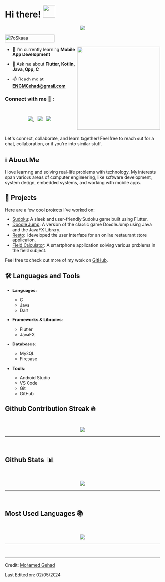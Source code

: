 <h1> Hi there! <img src = "https://raw.githubusercontent.com/MartinHeinz/MartinHeinz/master/wave.gif" width = 40px> </h1>
<p align='center'>
<img src="https://readme-typing-svg.herokuapp.com?color=%2336BCF7&size=25&center=true&vCenter=true&width=433&height=75&lines=I'm+Mohamed+Gehad+Hussien;Second+Year+Student;Zagazig+University;Computers+and+Systems;Android+App+Developer;Flutter+Developer;%40MGehad">
</p>
	<img src="https://komarev.com/ghpvc/?username=MGehad&label=Profile%20views&color=0047AB&style=plastic?" alt="7oSkaaa" height=25px, width=160px/> 

<img align="right" src="https://media.giphy.com/media/QvpqTCiEcwtvx6wwJK/giphy.gif" width="270" height="270" frameBorder="0" class="giphy-embed" allowFullScreen></img>


- 🌱 I’m currently learning **Mobile App Development**

- 💬 Ask me about **Flutter, Kotlin, Java, Opp, C**

- 📫 Reach me at **ENGMGehad@gmail.com**

### Connect with me 🔗 :
<br>
<p align='center'>
<a href="mailto:ENGMGehad@gmail.com" target="_blank">
<img src="https://img.shields.io/badge/Gmail-D14836?style=for-the-badge&logo=gmail&logoColor=white">
</a>&nbsp;&nbsp;
<a href="https://www.instagram.com/ENGMGehad" target="_blank">
<img src="https://img.shields.io/badge/MGehad-%23E4405F.svg?style=for-the-badge&logo=Instagram&logoColor=white"></a>&nbsp;&nbsp;
<a href="https://www.linkedin.com/in/MGehad" target="_blank">
<img src="https://img.shields.io/badge/linkedin-%230077B5.svg?style=for-the-badge&logo=linkedin&logoColor=white"></a>&nbsp;&nbsp;
</p>
<br>

Let's connect, collaborate, and learn together! Feel free to reach out for a chat, collaboration, or if you're into similar stuff.

## ℹ️ About Me 

I love learning and solving real-life problems with technology. My interests span various areas of computer engineering, like software development, system design, embedded systems, and working with mobile apps.

## 🚀 Projects

Here are a few cool projects I've worked on:

- [Sudoku](https://github.com/MGehad/Sudoku_Game): A sleek and user-friendly Sudoku game built using Flutter.
- [Doodle Jump](https://github.com/K4rimCraft/DoodleJump): A version of the classic game DoodleJump using Java and the JavaFX Library.
- [Resto](https://github.com/K4rimCraft/Restaurant-App): I developed the user interface for an online restaurant store application.
- [Field Calculator](https://github.com/MGehad/Field-Calculator): A smartphone application solving various problems in the field subject.

Feel free to check out more of my work on [GitHub](https://github.com/MGehad/).


## 🛠️ Languages and Tools

- **Languages**: 
  - C
  - Java
  - Dart

- **Frameworks & Libraries**: 
  - Flutter
  - JavaFX

- **Databases**: 
  - MySQL
  - Firebase

- **Tools**: 
  - Android Studio
  - VS Code
  - Git
  - GitHub


## Github Contribution Streak 🔥 
<br>
<p align='center'><img src="https://github-readme-streak-stats.herokuapp.com?user=MGehad&theme=black-ice&hide_border=true&date_format=M%20j%5B%2C%20Y%5D"></p>

<hr><br>

## Github Stats &nbsp;📊
<br>
<p align='center'>
<img src="https://github-readme-stats.vercel.app/api?username=MGehad&show_icons=true&theme=github_dark">
</p>
<hr>
<br>

## Most Used Languages 📚
<br>
<p align='center'>
<img src="https://github-readme-stats.anuraghazra1.vercel.app/api/top-langs/?username=MGehad&theme=dark&hide_border=true&no-bg=true&no-frame=true&langs_count=10">
</p>
<hr>
<br>

------
Credit: [Mohamed Gehad](https://github.com/MGehad)

Last Edited on: 02/05/2024

